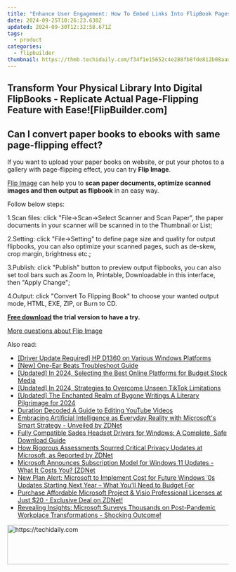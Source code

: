 ```yaml
---
title: "Enhance User Engagement: How To Embed Links Into FlipBook Pages With Ease [FlipBuilder Guide]"
date: 2024-09-25T10:26:23.630Z
updated: 2024-09-30T12:32:58.671Z
tags:
  - product
categories:
  - flipbuilder
thumbnail: https://thmb.techidaily.com/f34f1e15652c4e288fb8fde812b08aadacd96fb0989998d476930eca7a23cc9b.jpg
---
```


## Transform Your Physical Library Into Digital FlipBooks - Replicate Actual Page-Flipping Feature with Ease![FlipBuilder.com]

## Can I convert paper books to ebooks with same page-flipping effect?

If you want to upload your paper books on website, or put your photos to a gallery with page-flipping effect, you can try **Flip Image**. 

[Flip Image](https://tools.techidaily.com/flipbuilder/products/) can help you to **scan paper documents, optimize scanned images and then output as flipbook** in an easy way.

Follow below steps:

1.Scan files: click "File->Scan->Select Scanner and Scan Paper", the paper documents in your scanner will be scanned in to the Thumbnail or List;

2.Setting: click "File->Setting" to define page size and quality for output flipbooks, you can also optimize your scanned pages, such as de-skew, crop margin, brightness etc.;

3.Publish: click "Publish" button to preview output flipbooks, you can also set tool bars such as Zoom In, Printable, Downloadable in this interface, then "Apply Change";

4.Output: click "Convert To Flipping Book" to choose your wanted output mode, HTML, EXE, ZIP, or Burn to CD.

**[Free download](https://tools.techidaily.com/flipbuilder/products/) the trial version to have a try.** 

[More questions about Flip Image](https://tools.techidaily.com/flipbuilder/products/)

<ins class="adsbygoogle"
     style="display:block"
     data-ad-format="autorelaxed"
     data-ad-client="ca-pub-7571918770474297"
     data-ad-slot="1223367746"></ins>

<ins class="adsbygoogle"
     style="display:block"
     data-ad-client="ca-pub-7571918770474297"
     data-ad-slot="8358498916"
     data-ad-format="auto"
     data-full-width-responsive="true"></ins>

<span class="atpl-alsoreadstyle">Also read:</span>
<div><ul>
<li><a href="https://printer-issues.techidaily.com/driver-update-required-hp-d1360-on-various-windows-platforms/"><u>[Driver Update Required] HP D1360 on Various Windows Platforms</u></a></li>
<li><a href="https://extra-skills.techidaily.com/new-one-ear-beats-troubleshoot-guide/"><u>[New] One-Ear Beats Troubleshoot Guide</u></a></li>
<li><a href="https://youtube-sure.techidaily.com/ed-in-2024-selecting-the-best-online-platforms-for-budget-stock-media/"><u>[Updated] In 2024, Selecting the Best Online Platforms for Budget Stock Media</u></a></li>
<li><a href="https://tiktok-videos.techidaily.com/updated-in-2024-strategies-to-overcome-unseen-tiktok-limitations/"><u>[Updated] In 2024, Strategies to Overcome Unseen TikTok Limitations</u></a></li>
<li><a href="https://instagram-clips.techidaily.com/updated-the-enchanted-realm-of-bygone-writings-a-literary-pilgrimage-for-2024/"><u>[Updated] The Enchanted Realm of Bygone Writings A Literary Pilgrimage for 2024</u></a></li>
<li><a href="https://youtube-videos.techidaily.com/duration-decoded-a-guide-to-editing-youtube-videos/"><u>Duration Decoded A Guide to Editing YouTube Videos</u></a></li>
<li><a href="https://win-alternatives.techidaily.com/embracing-artificial-intelligence-as-everyday-reality-with-microsofts-smart-strategy-unveiled-by-zdnet/"><u>Embracing Artificial Intelligence as Everyday Reality with Microsoft's Smart Strategy - Unveiled by ZDNet</u></a></li>
<li><a href="https://hardware-updates.techidaily.com/fully-compatible-sades-headset-drivers-for-windows-a-complete-safe-download-guide/"><u>Fully Compatible Sades Headset Drivers for Windows: A Complete, Safe Download Guide</u></a></li>
<li><a href="https://win-alternatives.techidaily.com/how-rigorous-assessments-spurred-critical-privacy-updates-at-microsoft-as-reported-by-zdnet/"><u>How Rigorous Assessments Spurred Critical Privacy Updates at Microsoft, as Reported by ZDNet</u></a></li>
<li><a href="https://win-alternatives.techidaily.com/microsoft-announces-subscription-model-for-windows-11-updates-what-it-costs-you-zdnet/"><u>Microsoft Announces Subscription Model for Windows 11 Updates - What It Costs You? [ZDNet</u></a></li>
<li><a href="https://win-alternatives.techidaily.com/new-plan-alert-microsoft-to-implement-cost-for-future-windows-0s-updates-starting-next-year-what-youll-need-to-budget-for/"><u>New Plan Alert: Microsoft to Implement Cost for Future Windows ˈ0s Updates Starting Next Year – What You'll Need to Budget For</u></a></li>
<li><a href="https://win-alternatives.techidaily.com/purchase-affordable-microsoft-project-and-visio-professional-licenses-at-just-20-exclusive-deal-on-zdnet/"><u>Purchase Affordable Microsoft Project & Visio Professional Licenses at Just $20 - Exclusive Deal on ZDNet!</u></a></li>
<li><a href="https://win-alternatives.techidaily.com/revealing-insights-microsoft-surveys-thousands-on-post-pandemic-workplace-transformations-shocking-outcome/"><u>Revealing Insights: Microsoft Surveys Thousands on Post-Pandemic Workplace Transformations - Shocking Outcome!</u></a></li>
</ul></div>

<!-- affiliate ads begin -->
<a href="https://imp.i357552.net/c/5597632/994842/11832" target="_top" id="994842">
  <img src="//a.impactradius-go.com/display-ad/11832-994842" border="0" alt="https://techidaily.com" width="728" height="90"/>
</a>
<img height="0" width="0" src="https://imp.i357552.net/i/5597632/994842/11832" style="position:absolute;visibility:hidden;" border="0" />
<!-- affiliate ads end -->

